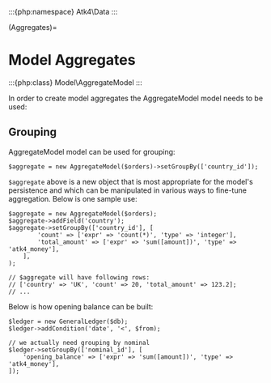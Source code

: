 :::{php:namespace} Atk4\Data
:::

(Aggregates)=

# Model Aggregates

:::{php:class} Model\AggregateModel
:::

In order to create model aggregates the AggregateModel model needs to be used:

## Grouping

AggregateModel model can be used for grouping:

```
$aggregate = new AggregateModel($orders)->setGroupBy(['country_id']);
```

`$aggregate` above is a new object that is most appropriate for the model's persistence and which can be manipulated
in various ways to fine-tune aggregation. Below is one sample use:

```
$aggregate = new AggregateModel($orders);
$aggregate->addField('country');
$aggregate->setGroupBy(['country_id'], [
        'count' => ['expr' => 'count(*)', 'type' => 'integer'],
        'total_amount' => ['expr' => 'sum([amount])', 'type' => 'atk4_money'],
    ],
);

// $aggregate will have following rows:
// ['country' => 'UK', 'count' => 20, 'total_amount' => 123.2];
// ...
```

Below is how opening balance can be built:

```
$ledger = new GeneralLedger($db);
$ledger->addCondition('date', '<', $from);

// we actually need grouping by nominal
$ledger->setGroupBy(['nominal_id'], [
    'opening_balance' => ['expr' => 'sum([amount])', 'type' => 'atk4_money'],
]);
```
